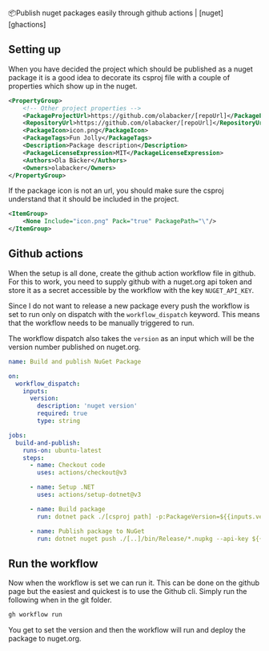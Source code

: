 📦Publish nuget packages easily through github actions  | [nuget] [ghactions]

## Setting up

When you have decided the project which should be published as a nuget package it is a good idea to decorate its csproj file with a couple of properties which show up in the nuget.  

```xml
<PropertyGroup>
    <!-- Other project properties -->
	<PackageProjectUrl>https://github.com/olabacker/[repoUrl]</PackageProjectUrl>
	<RepositoryUrl>https://github.com/olabacker/[repoUrl]</RepositoryUrl>
	<PackageIcon>icon.png</PackageIcon>
	<PackageTags>Fun Jolly</PackageTags>
	<Description>Package description</Description>
	<PackageLicenseExpression>MIT</PackageLicenseExpression>
	<Authors>Ola Bäcker</Authors>
	<Owners>olabacker</Owners>
</PropertyGroup>
```

If the package icon is not an url, you should make sure the csproj understand that it should be included in the project.

```xml
<ItemGroup>
	<None Include="icon.png" Pack="true" PackagePath="\"/>
</ItemGroup>
```

## Github actions

When the setup is all done, create the github action workflow file in github. For this to work, you need to supply github with a nuget.org api token and store it as a secret accessible by the workflow with the key `NUGET_API_KEY`.

Since I do not want to release a new package every push the workflow is set to run only on dispatch with the `workflow_dispatch` keyword. This means that the workflow needs to be manually triggered to run.

The workflow dispatch also takes the `version` as an input which will be the version number published on nuget.org.

```yml
name: Build and publish NuGet Package

on:
  workflow_dispatch:
    inputs:
      version:
        description: 'nuget version'
        required: true
        type: string

jobs:
  build-and-publish:
    runs-on: ubuntu-latest
    steps:
      - name: Checkout code
        uses: actions/checkout@v3

      - name: Setup .NET
        uses: actions/setup-dotnet@v3

      - name: Build package
        run: dotnet pack ./[csproj path] -p:PackageVersion=${{inputs.version}}  --configuration Release

      - name: Publish package to NuGet
        run: dotnet nuget push ./[..]/bin/Release/*.nupkg --api-key ${{ secrets.NUGET_API_KEY }} --source https://api.nuget.org/v3/index.json
```

## Run the workflow

 Now when the workflow is set we can run it. This can be done on the github page but the easiest and quickest is to use the Github cli. Simply run the following when in the git folder.

```sh
gh workflow run
```

You get to set the version and then the workflow will run and deploy the package to nuget.org. 